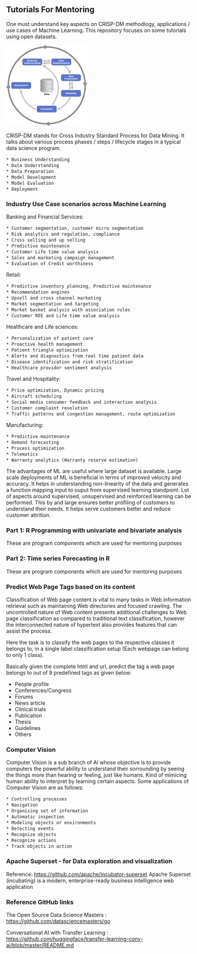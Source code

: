 ## Tutorials For Mentoring

One must understand key aspects on CRISP-DM methodlogy, applications / use cases of Machine Learning. This repository focuses on some tutorials using open datasets.

![plot of chunk crisp-dm](/figures/crisp-dm.png)

CRISP-DM stands for Cross Industry Standard Process for Data Mining. It talks about various process phases / steps / lifecycle stages in a typical data science program.
```
* Business Understanding
* Data Understanding
* Data Preparation
* Model Development
* Model Evaluation
* Deployment
```

### Industry Use Case scenarios across Machine Learning

Banking and Financial Services:
```
* Customer segmentation, customer micro segmentation
* Risk analytics and regulation, compliance
* Cross selling and up selling
* Predictive maintenance
* Customer Life time value analysis
* Sales and marketing campaign management
* Evaluation of Credit worthiness
```
Retail:
```
* Predictive inventory planning, Predictive maintenance
* Recommendation engines
* Upsell and cross channel marketing
* Market segmentation and targeting
* Market basket analysis with association rules
* Customer ROI and Life time value analysis
```
Healthcare and Life sciences:
```
* Personalization of patient care
* Proactive health management
* Patient triangle optimization
* Alerts and diagnostics from real time patient data
* Disease identification and risk stratification
* Healthcare provider sentiment analysis
```
Travel and Hospitality:
```
* Price optimization, Dynamic pricing
* Aircraft scheduling
* Social media consumer feedback and interaction analysis
* Customer complaint resolution
* Traffic patterns and congestion management, route optimization
```
Manufacturing:
```
* Predictive maintenance
* Demand forecasting
* Process optimization
* Telematics
* Warranty analytics (Warranty reserve estimation)
```

The advantages of ML are useful where large dataset is available. Large scale deployments of ML is beneficial in terms of improved velocity and accuracy. It helps in understanding non-linearity of the data and generates a function mapping input to ouput from supervised learning standpoint. Lot of aspects around supervised, unsupervised and reinforced learning can be performed. This by and large ensures better profiling of customers to understand their needs. It helps serve customers better and reduce customer attrition.


### Part 1: R Programming with univariate and bivariate analysis
These are program components which are used for mentoring purposes

### Part 2: Time series Forecasting in R
These are program components which are used for mentoring purposes

### Predict Web Page Tags based on its content
Classification of Web page content is vital to many tasks in Web information retrieval such as maintaining Web
directories and focused crawling. The uncontrolled nature of Web content presents additional challenges to Web page
classification as compared to traditional text classification, however the interconnected nature of hypertext
also provides features that can assist the process.

Here the task is to classify the web pages to the respective classes it belongs to, in a single label classification
setup (Each webpage can belong to only 1 class).

Basically given the complete html and url, predict the tag a web page belongs to out of 9 predefined tags as given below:

* People profile
* Conferences/Congress
* Forums
* News article
* Clinical trials
* Publication
* Thesis
* Guidelines
* Others

### Computer Vision
Computer Vision is a sub branch of AI whose objective is to provide computers the powerful ability to understand their sorrounding by seeing the things more than hearing or feeling, just like humans. Kind of mimicing human ability to interpret by learning certain aspects.
Some applications of Computer Vision are as follows:
```
* Controlling processes
* Navigation
* Organizing set of information
* Automatic inspection
* Modeling objects or environments
* Detecting events
* Recognize objects
* Recognize actions
* Track objects in action
```

### Apache Superset - for Data exploration and visualization

Reference: https://github.com/apache/incubator-superset
Apache Superset (incubating) is a modern, enterprise-ready business intelligence web application


### Reference GitHub links
The Open Source Data Science Masters : 
https://github.com/datasciencemasters/go

Conversational AI with Transfer Learning :
https://github.com/huggingface/transfer-learning-conv-ai/blob/master/README.md
